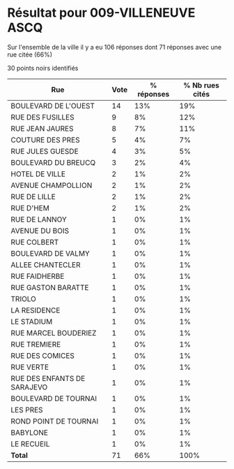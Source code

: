 # Résultat pour 009-VILLENEUVE ASCQ

Sur l'ensemble de la ville il y a eu 106 réponses dont 71 réponses avec une rue citée (66%)

30 points noirs identifiés

| Rue | Vote | % réponses | % Nb rues cités|
|-----|------|------------|----------------|
| BOULEVARD DE L'OUEST | 14 | 13% | 19%|
| RUE DES FUSILLES | 9 | 8% | 12%|
| RUE JEAN JAURES | 8 | 7% | 11%|
| COUTURE DES PRES | 5 | 4% | 7%|
| RUE JULES GUESDE | 4 | 3% | 5%|
| BOULEVARD DU BREUCQ | 3 | 2% | 4%|
| HOTEL DE VILLE | 2 | 1% | 2%|
| AVENUE CHAMPOLLION | 2 | 1% | 2%|
| RUE DE LILLE | 2 | 1% | 2%|
| RUE D'HEM | 2 | 1% | 2%|
| RUE DE LANNOY | 1 | 0% | 1%|
| AVENUE DU BOIS | 1 | 0% | 1%|
| RUE COLBERT | 1 | 0% | 1%|
| BOULEVARD DE VALMY | 1 | 0% | 1%|
| ALLEE CHANTECLER | 1 | 0% | 1%|
| RUE FAIDHERBE | 1 | 0% | 1%|
| RUE GASTON BARATTE | 1 | 0% | 1%|
| TRIOLO | 1 | 0% | 1%|
| LA RESIDENCE | 1 | 0% | 1%|
| LE STADIUM | 1 | 0% | 1%|
| RUE MARCEL BOUDERIEZ | 1 | 0% | 1%|
| RUE TREMIERE | 1 | 0% | 1%|
| RUE DES COMICES | 1 | 0% | 1%|
| RUE VERTE | 1 | 0% | 1%|
| RUE DES ENFANTS DE SARAJEVO | 1 | 0% | 1%|
| BOULEVARD DE TOURNAI | 1 | 0% | 1%|
| LES PRES | 1 | 0% | 1%|
| ROND POINT DE TOURNAI | 1 | 0% | 1%|
| BABYLONE | 1 | 0% | 1%|
| LE RECUEIL | 1 | 0% | 1%|
| **Total** | 71 | 66% | 100%|

